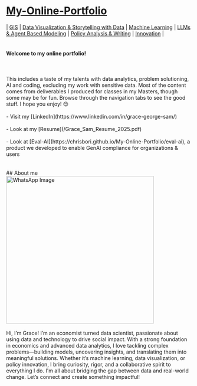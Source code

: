 # [My-Online-Portfolio](/gsam95/gsam95) <br/>
| [GIS](gsam95/Projects/GI.md) | [Data Visualization & Storytelling with Data](/Projects/EDA) | [Machine Learning](/Projects/ML) | [LLMs & Agent Based Modeling](/Projects/LLMs) |  [Policy Analysis & Writing](/Projects/Policy-Analysis) | [Innovation](/Projects/Innovation) |
<br/>
<br/>
#### Welcome to my online portfolio!
<br/>
<br/>
This includes a taste of my talents with data analytics, problem solutioning, AI and coding, excluding my work with sensitive data. Most of the content comes from deliverables I produced for classes in my Masters, though some may be for fun. Browse through the navigation tabs to see the good stuff. I hope you enjoy! 😊
<br/>
<br/>
- Visit my [LinkedIn](https://www.linkedin.com/in/grace-george-sam/)
<br/>
<br/>
- Look at my [Resume](/Grace_Sam_Resume_2025.pdf)
<br/>
<br/>
- Look at [Eval-AI](https://chrisbori.github.io/My-Online-Portfolio/eval-ai), a product we developed to enable GenAI compliance for organizations & users
<br/>
<br/>
<br/>
## About me
<br/>
<img src="https://github.com/user-attachments/assets/b0087b08-4696-4015-901c-88452da9a26f" alt="WhatsApp Image" width="400">
<br/>
<br/>
Hi, I’m Grace! I’m an economist turned data scientist, passionate about using data and technology to drive social impact. With a strong foundation in economics and advanced data analytics, I love tackling complex problems—building models, uncovering insights, and translating them into meaningful solutions. Whether it’s machine learning, data visualization, or policy innovation, I bring curiosity, rigor, and a collaborative spirit to everything I do. I'm all about bridging the gap between data and real-world change. Let’s connect and create something impactful!
